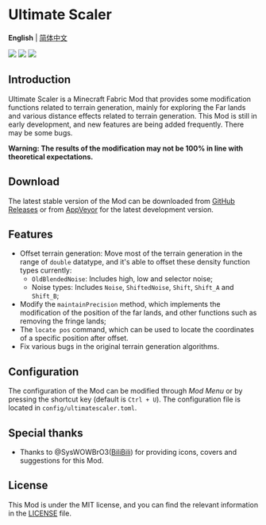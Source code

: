 # Ultimate Scaler
**English** | [简体中文](README_CN.md)

[![](https://z3.ax1x.com/2021/08/02/fpgDCq.png)](https://www.curseforge.com/minecraft/mc-mods/fabric-api) [![](https://z3.ax1x.com/2021/08/02/fpgr80.png)](https://www.curseforge.com/minecraft/mc-mods/cloth-config)
[![](https://s21.ax1x.com/2025/05/28/pVpUmYq.jpg)]()
## Introduction
Ultimate Scaler is a Minecraft Fabric Mod that provides some modification functions related to terrain generation, mainly for exploring the Far lands and various distance effects related to terrain generation.
This Mod is still in early development, and new features are being added frequently. There may be some bugs.

**Warning: The results of the modification may not be 100% in line with theoretical expectations.**

## Download

The latest stable version of the Mod can be downloaded from [GitHub Releases](https://github.com/INF32768/UltimateScaler/releases) or from [AppVeyor](https://ci.appveyor.com/project/INF32768/ultimatescaler/build/artifacts) for the latest development version.

## Features

- Offset terrain generation: Move most of the terrain generation in the range of `double` datatype, and it's able to offset these density function types currently:
    - `OldBlendedNoise`: Includes high, low and selector noise;
    - Noise types: Includes `Noise`, `ShiftedNoise`, `Shift`, `Shift_A` and `Shift_B`;
- Modify the `maintainPrecision` method, which implements the modification of the position of the far lands, and other functions such as removing the fringe lands;
- The `locate pos` command, which can be used to locate the coordinates of a specific position after offset.
- Fix various bugs in the original terrain generation algorithms.

## Configuration

The configuration of the Mod can be modified through *Mod Menu* or by pressing the shortcut key (default is `Ctrl + U`). The configuration file is located in `config/ultimatescaler.toml`.

## Special thanks

- Thanks to @SysWOWBrO3([BiliBili](https://space.bilibili.com/482351725)) for providing icons, covers and suggestions for this Mod.

## License

This Mod is under the MIT license, and you can find the relevant information in the [LICENSE](LICENSE) file.